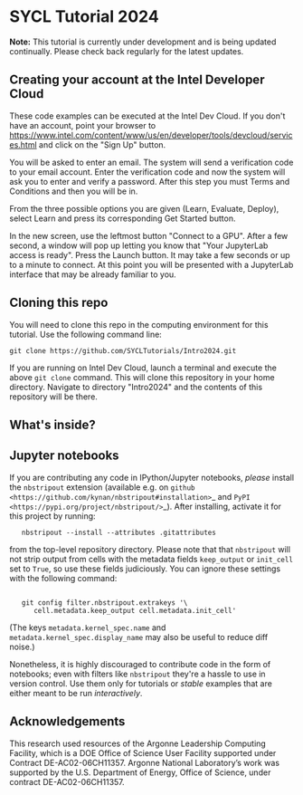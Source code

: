 # SYCL Tutorial 2024

**Note:** This tutorial is currently under development and is being updated continually. Please check back regularly for the latest updates.

## Creating your account at the Intel Developer Cloud

These code examples can be executed at the Intel Dev Cloud. If you don't have an account, point your browser to
https://www.intel.com/content/www/us/en/developer/tools/devcloud/services.html
and click on the "Sign Up" button.

You will be asked to enter an email. The system will send a verification code to your email account. Enter the verification code and now the system will ask you to enter and verify a password. After this step you must Terms and Conditions and then you will be in.

From the three possible options you are given (Learn, Evaluate, Deploy), select Learn and press its corresponding Get Started button.

In the new screen, use the leftmost button "Connect to a GPU". After a few second, a window will pop up letting you know that "Your JupyterLab access is ready". Press the Launch button. It may take a few seconds or up to a minute to connect. At this point you will be presented with a JupyterLab interface that may be already familiar to you.

## Cloning this repo

You will need to clone this repo in the computing environment for this tutorial. Use the following command line:

```
git clone https://github.com/SYCLTutorials/Intro2024.git
```

If you are running on Intel Dev Cloud, launch a terminal and execute the above `git clone` command. This will clone this repository in your home directory. Navigate to directory "Intro2024" and the contents of this repository will be there.



## What's inside?


## Jupyter notebooks

If you are contributing any code in IPython/Jupyter notebooks, *please*
install the `nbstripout` extension (available e.g. on
`github <https://github.com/kynan/nbstripout#installation>`_ and
`PyPI <https://pypi.org/project/nbstripout/>`_).  After installing,
activate it for this project by running:

```
   nbstripout --install --attributes .gitattributes
````

from the top-level repository directory.  Please note that that
``nbstripout`` will not strip output from cells with the metadata fields
``keep_output`` or ``init_cell`` set to ``True``, so use these fields
judiciously.  You can ignore these settings with the following command:

```

   git config filter.nbstripout.extrakeys '\
      cell.metadata.keep_output cell.metadata.init_cell'
```
(The keys ``metadata.kernel_spec.name`` and
``metadata.kernel_spec.display_name`` may also be useful to reduce diff
noise.)

Nonetheless, it is highly discouraged to contribute code in the form of
notebooks; even with filters like ``nbstripout`` they're a hassle to use
in version control. Use them only for tutorials or *stable* examples that
are either meant to be run *interactively*.

## Acknowledgements
This research used resources of the Argonne Leadership Computing Facility, which is a DOE Office of Science User Facility supported under Contract DE-AC02-06CH11357. Argonne National Laboratory’s work was supported by the U.S. Department of Energy, Office of Science, under contract DE-AC02-06CH11357.


